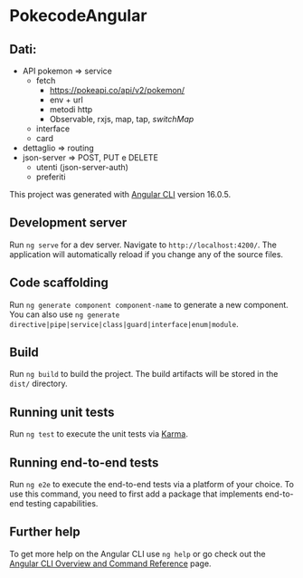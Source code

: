 # PokecodeAngular

## Dati: 
- API pokemon => service
  - fetch
    - https://pokeapi.co/api/v2/pokemon/
    - env + url 
    - metodi http 
    - Observable, rxjs, map, tap, *switchMap*
  - interface 
  - card 
- dettaglio => routing
- json-server => POST, PUT e DELETE 
  - utenti (json-server-auth)
  - preferiti

This project was generated with [Angular CLI](https://github.com/angular/angular-cli) version 16.0.5.

## Development server

Run `ng serve` for a dev server. Navigate to `http://localhost:4200/`. The application will automatically reload if you change any of the source files.

## Code scaffolding

Run `ng generate component component-name` to generate a new component. You can also use `ng generate directive|pipe|service|class|guard|interface|enum|module`.

## Build

Run `ng build` to build the project. The build artifacts will be stored in the `dist/` directory.

## Running unit tests

Run `ng test` to execute the unit tests via [Karma](https://karma-runner.github.io).

## Running end-to-end tests

Run `ng e2e` to execute the end-to-end tests via a platform of your choice. To use this command, you need to first add a package that implements end-to-end testing capabilities.

## Further help

To get more help on the Angular CLI use `ng help` or go check out the [Angular CLI Overview and Command Reference](https://angular.io/cli) page.
